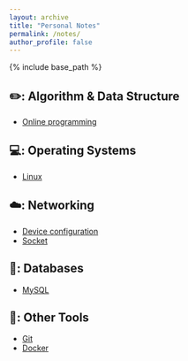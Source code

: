 ```yaml
---
layout: archive
title: "Personal Notes"
permalink: /notes/
author_profile: false
---
```

{% include base_path %}
<br>

## ✏️: Algorithm & Data Structure

- [Online programming](https://github.com/CyC2018/CS-Notes/blob/master/notes/Leetcode%20题解%20-%20目录.md)

## 💻: Operating Systems

- [Linux](https://github.com/CyC2018/CS-Notes/blob/master/notes/Linux.md)

## ☁️: Networking

- [Device configuration](https://github.com/CyC2018/CS-Notes/blob/master/notes/HTTP.md)
- [Socket](https://github.com/CyC2018/CS-Notes/blob/master/notes/Socket.md)

## 💾: Databases

- [MySQL](/notes/MySQL)

## 🔧: Other Tools

- [Git](/notes/Git)
- [Docker](/notes/Docker)
